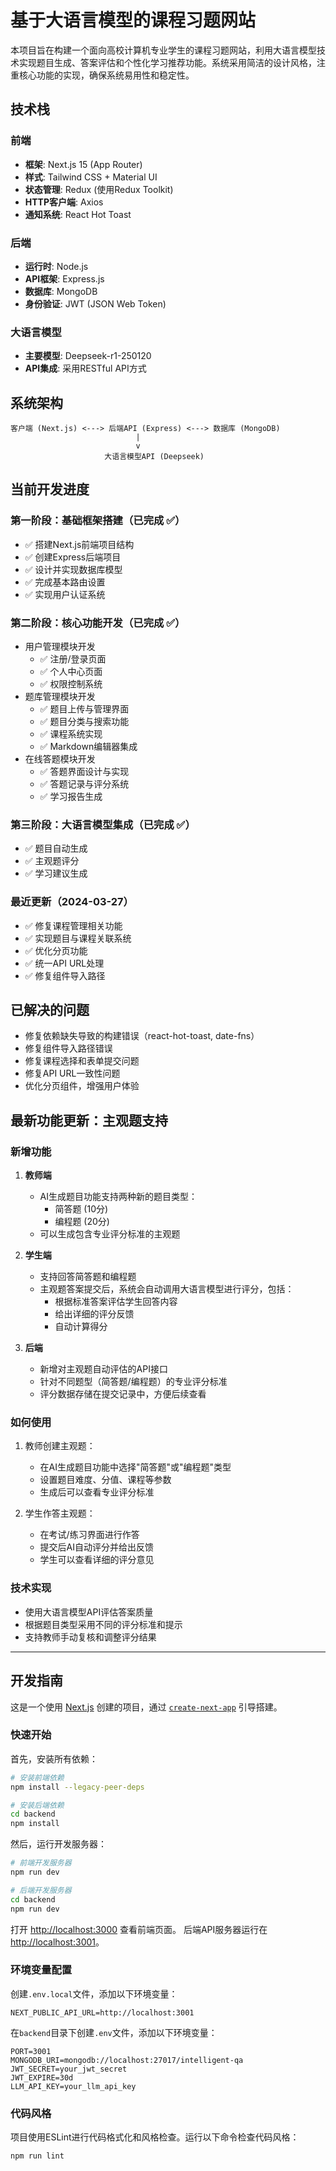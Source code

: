 # 基于大语言模型的课程习题网站

本项目旨在构建一个面向高校计算机专业学生的课程习题网站，利用大语言模型技术实现题目生成、答案评估和个性化学习推荐功能。系统采用简洁的设计风格，注重核心功能的实现，确保系统易用性和稳定性。

## 技术栈

### 前端
- **框架**: Next.js 15 (App Router)
- **样式**: Tailwind CSS + Material UI
- **状态管理**: Redux (使用Redux Toolkit)
- **HTTP客户端**: Axios
- **通知系统**: React Hot Toast

### 后端
- **运行时**: Node.js
- **API框架**: Express.js
- **数据库**: MongoDB
- **身份验证**: JWT (JSON Web Token)

### 大语言模型
- **主要模型**: Deepseek-r1-250120
- **API集成**: 采用RESTful API方式

## 系统架构

```
客户端 (Next.js) <---> 后端API (Express) <---> 数据库 (MongoDB)
                            |
                            v
                     大语言模型API (Deepseek)
```

## 当前开发进度

### 第一阶段：基础框架搭建（已完成 ✅）
- ✅ 搭建Next.js前端项目结构
- ✅ 创建Express后端项目
- ✅ 设计并实现数据库模型
- ✅ 完成基本路由设置
- ✅ 实现用户认证系统

### 第二阶段：核心功能开发（已完成 ✅）
- 用户管理模块开发
  - ✅ 注册/登录页面
  - ✅ 个人中心页面
  - ✅ 权限控制系统
- 题库管理模块开发
  - ✅ 题目上传与管理界面
  - ✅ 题目分类与搜索功能
  - ✅ 课程系统实现
  - ✅ Markdown编辑器集成
- 在线答题模块开发
  - ✅ 答题界面设计与实现
  - ✅ 答题记录与评分系统
  - ✅ 学习报告生成

### 第三阶段：大语言模型集成（已完成 ✅）
- ✅ 题目自动生成
- ✅ 主观题评分
- ✅ 学习建议生成

### 最近更新（2024-03-27）
- ✅ 修复课程管理相关功能
- ✅ 实现题目与课程关联系统
- ✅ 优化分页功能
- ✅ 统一API URL处理
- ✅ 修复组件导入路径

## 已解决的问题
- 修复依赖缺失导致的构建错误（react-hot-toast, date-fns）
- 修复组件导入路径错误
- 修复课程选择和表单提交问题
- 修复API URL一致性问题
- 优化分页组件，增强用户体验

## 最新功能更新：主观题支持

### 新增功能
1. **教师端**
   - AI生成题目功能支持两种新的题目类型：
     - 简答题 (10分)
     - 编程题 (20分)
   - 可以生成包含专业评分标准的主观题

2. **学生端**
   - 支持回答简答题和编程题
   - 主观题答案提交后，系统会自动调用大语言模型进行评分，包括：
     - 根据标准答案评估学生回答内容
     - 给出详细的评分反馈
     - 自动计算得分

3. **后端**
   - 新增对主观题自动评估的API接口
   - 针对不同题型（简答题/编程题）的专业评分标准
   - 评分数据存储在提交记录中，方便后续查看

### 如何使用
1. 教师创建主观题：
   - 在AI生成题目功能中选择"简答题"或"编程题"类型
   - 设置题目难度、分值、课程等参数
   - 生成后可以查看专业评分标准

2. 学生作答主观题：
   - 在考试/练习界面进行作答
   - 提交后AI自动评分并给出反馈
   - 学生可以查看详细的评分意见

### 技术实现
- 使用大语言模型API评估答案质量
- 根据题目类型采用不同的评分标准和提示
- 支持教师手动复核和调整评分结果

---

## 开发指南

这是一个使用 [Next.js](https://nextjs.org) 创建的项目，通过 [`create-next-app`](https://github.com/vercel/next.js/tree/canary/packages/create-next-app) 引导搭建。

### 快速开始

首先，安装所有依赖：

```bash
# 安装前端依赖
npm install --legacy-peer-deps

# 安装后端依赖
cd backend
npm install
```

然后，运行开发服务器：

```bash
# 前端开发服务器
npm run dev

# 后端开发服务器
cd backend
npm run dev
```

打开 [http://localhost:3000](http://localhost:3000) 查看前端页面。
后端API服务器运行在 [http://localhost:3001](http://localhost:3001)。

### 环境变量配置

创建`.env.local`文件，添加以下环境变量：

```
NEXT_PUBLIC_API_URL=http://localhost:3001
```

在`backend`目录下创建`.env`文件，添加以下环境变量：

```
PORT=3001
MONGODB_URI=mongodb://localhost:27017/intelligent-qa
JWT_SECRET=your_jwt_secret
JWT_EXPIRE=30d
LLM_API_KEY=your_llm_api_key
```

### 代码风格

项目使用ESLint进行代码格式化和风格检查。运行以下命令检查代码风格：

```bash
npm run lint
```
